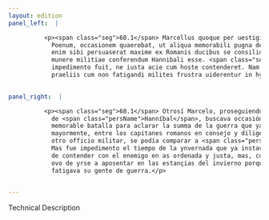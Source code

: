 ```yaml
---
layout: edition
panel_left:  |

          <p><span class="seg">68.1</span> Marcellus quoque per uestigia secutus
            Poenum, occasionem quaerebat, ut aliqua memorabili pugna de summa belli decerneret. Iam
            enim sibi persuaserat maxime ex Romanis ducibus se consilio solertia disciplina ac omni
            munere militiae conferendum Hannibali esse. <span class="seg">2</span> Sed tempus iam instantis hyemis
            impedimento fuit, ne iusta acie cum hoste contenderet. Nam leuibus quibusdam commissis
            praeliis cum non fatigandi milites frustra uiderentur in hyberna concessit.</p>
        

panel_right:  |

          <p><span class="seg">68.1</span> Otrosí Marcelo, proseguiendo los passos
            de <span class="persName">Hanníbal</span>, buscava occasión cómo peleasse con él en alguna
            memorable batalla para aclarar la summa de la guerra que ya se tenía por dicho que él
            mayormente, entre los capitanes romanos en consejo y diligencia y disciplina y en todo
            otro officio militar, se podía comparar a <span class="persName">Hanníbal</span>. <span class="seg">2</span>
            Mas fue impedimento el tiempo de la ynvernada que ya instava, para que no oviesse logar
            de contender con el enemigo en as ordenada y justa, mas, cometidas algunas escaramuças,
            ovo de yrse a aposentar en las estançias del invierno porque no pareciesse que en balde
            fatigava su gente de guerra.</p>
        

---
```


Technical Description 